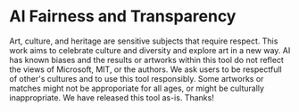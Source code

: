 # AI Fairness and Transparency

Art, culture, and heritage are sensitive subjects that require respect.
This work aims to celebrate culture and diversity and explore art in a new way.
AI has known biases and the results or artworks within this tool do not reflect 
the views of Microsoft, MIT, or the authors. We ask users to be respectfull of other's cultures and to use this tool responsibly. 
Some artworks or matches might not be approporiate for all ages, or might be culturally inappropriate.
We have released this tool as-is. Thanks!
